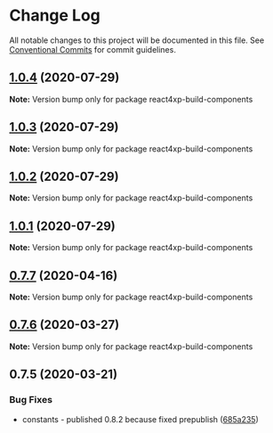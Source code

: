 # Change Log

All notable changes to this project will be documented in this file.
See [Conventional Commits](https://conventionalcommits.org) for commit guidelines.

## [1.0.4](https://github.com/enonic/react4xp-npm/compare/react4xp-build-components@1.0.3...react4xp-build-components@1.0.4) (2020-07-29)

**Note:** Version bump only for package react4xp-build-components





## [1.0.3](https://github.com/enonic/react4xp-npm/compare/react4xp-build-components@1.0.1...react4xp-build-components@1.0.3) (2020-07-29)

**Note:** Version bump only for package react4xp-build-components





## [1.0.2](https://github.com/enonic/react4xp-npm/compare/react4xp-build-components@1.0.1...react4xp-build-components@1.0.2) (2020-07-29)

**Note:** Version bump only for package react4xp-build-components





## [1.0.1](https://github.com/enonic/react4xp-npm/compare/react4xp-build-components@1.0.0...react4xp-build-components@1.0.1) (2020-07-29)

**Note:** Version bump only for package react4xp-build-components





## [0.7.7](https://github.com/enonic/react4xp-npm/compare/react4xp-build-components@0.7.6...react4xp-build-components@0.7.7) (2020-04-16)

**Note:** Version bump only for package react4xp-build-components





## [0.7.6](https://github.com/enonic/react4xp-npm/compare/react4xp-build-components@0.7.5...react4xp-build-components@0.7.6) (2020-03-27)

**Note:** Version bump only for package react4xp-build-components





## 0.7.5 (2020-03-21)


### Bug Fixes

* constants - published 0.8.2 because fixed prepublish ([685a235](https://github.com/enonic/react4xp-npm/commit/685a23590c816a14ea74f387d09a0a0bffd5c2d8))
